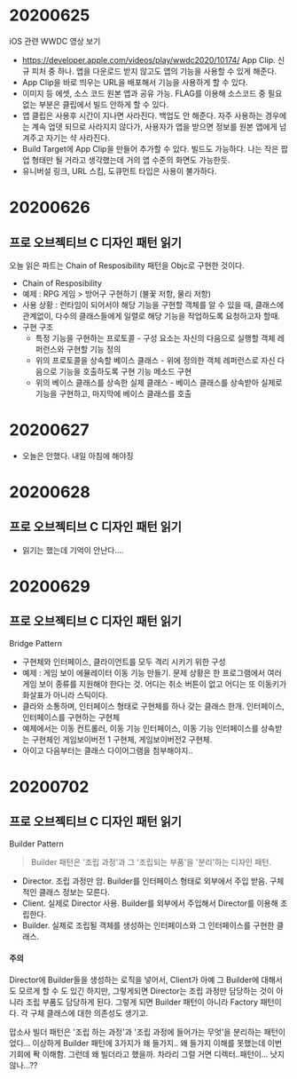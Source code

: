 # 20200625
iOS 관련 WWDC 영상 보기 
* https://developer.apple.com/videos/play/wwdc2020/10174/
App Clip. 신규 피처 중 하나. 앱을 다운로드 받지 않고도 앱의 기능을 사용할 수 있게 해준다.
* App Clip을 바로 띄우는 URL을 배포해서 기능을 사용하게 할 수 있다.
* 이미지 등 에셋, 소스 코드 원본 앱과 공유 가능. FLAG를 이용해 소스코드 중 필요 없는 부분은 클립에서 빌드 안하게 할 수 있다.
* 앱 클립은 사용후 시간이 지나면 사라진다. 백업도 안 해준다. 자주 사용하는 경우에는 계속 업뎃 되므로 사라지지 않다가, 사용자가 앱을 받으면 정보를 원본 앱에게 넘겨주고 자기는 샥 사라진다.
* Build Target에 App Clip을 만들어 추가할 수 있다. 빌드도 가능하다. 나는 작은 팝업 형태만 될 거라고 생각했는데 거의 앱 수준의 화면도 가능한듯.
* 유니버설 링크, URL 스킴, 도큐먼트 타입은 사용이 불가하다.

# 20200626
## 프로 오브젝티브 C 디자인 패턴 읽기
오늘 읽은 파트는 Chain of Resposibility 패턴을 Objc로 구현한 것이다.
* Chain of Resposibility 
* 예제 : RPG 게임 > 방어구 구현하기 (불꽃 저항, 물리 저항)
* 사용 상황 : 런타임이 되어서야 해당 기능을 구현할 객체를 알 수 있을 때, 클래스에 관계없이, 다수의 클래스들에게 일렬로 해당 기능을 작업하도록 요청하고자 할때. 
* 구현 구조 
  * 특정 기능을 구현하는 프로토콜 - 구성 요소는 자신의 다음으로 실행할 객체 레퍼런스와 구현할 기능 정의
  * 위의 프로토콜을  상속할 베이스 클래스 - 위에 정의한 객체 레퍼런스로 자신 다음으로 기능을 호출하도록 구현 기능 메소드 구현
  * 위의 베이스 클래스를 상속한 실제 클래스 - 베이스 클래스를 상속받아 실제로 기능을 구현하고, 마지막에 베이스 클래스를 호출

# 20200627
* 오늘은 안했다. 내일 아침에 해야징 

# 20200628
## 프로 오브젝티브 C 디자인 패턴 읽기
* 읽기는 했는데 기억이 안난다.... 

# 20200629
## 프로 오브젝티브 C 디자인 패턴 읽기 
Bridge Pattern
* 구현체와 인터페이스, 클라이언트를 모두 격리 시키기 위한 구성
* 예제 : 게임 보이 에뮬레이터 이동 기능 만들기. 문제 상황은 한 프로그램에서 여러 게임 보이 종류를 지원해야 한다는 것. 어디는 취소 버튼이 없고 어디는 또 이동키가 화살표가 아니라 스틱이다.
* 클라와 소통하며, 인터페이스 형태로 구현체를 하나 갖는 클래스 한개. 인터페이스, 인터페이스를 구현하는 구현체
* 예제에서는 이동 컨트롤러, 이동 기능 인터페이스, 이동 기능 인터페이스를 상속받는 구현체인 게임보이버전 1 구현체, 게임보이버전2 구현체.
* 아이고 다음부터는 클래스 다이어그램을 첨부해야지..
# 20200702
## 프로 오브젝티브 C 디자인 패턴 읽기 
Builder Pattern
> Builder 패턴은 '조립 과정'과 그 '조립되는 부품'을 '분리'하는 디자인 패턴.
* Director. 조립 과정만 암. Builder를 인터페이스 형태로 외부에서 주입 받음. 구체적인 클래스 정보는 모른다.
* Client. 실제로 Director 사용. Builder를 외부에서 주입해서 Director를 이용해 조립한다.
* Builder. 실제로 조립될 객체를 생성하는 인터페이스와 그 인터페이스를 구현한 클래스.
#### 주의
Director에 Builder들을 생성하는 로직을 넣어서, Client가 아예 그 Builder에 대해서도 모르게 할 수 도 있긴 하지만, 그렇게되면 Director는 조립 과정만 담당하는 것이 아니라 조립 부품도 담당하게 된다. 그렇게 되면 Builder 패턴이 아니라 Factory 패턴이다. 각 구체 클래스에 대한 의존성도 생기고.

맙소사 빌더 패턴은 '조립 하는 과정'과 '조립 과정에 들어가는 무엇'을 분리하는 패턴이었다... 이상하게 Builder 패턴에 3가지가 왜 들가지.. 왜 들가지 이해를 못했는데 이번 기회에 퐉 이해함. 
그런데 왜 빌더라고 했을까. 차라리 그럴 거면 디렉터..패턴이... 낫지 않나...??
